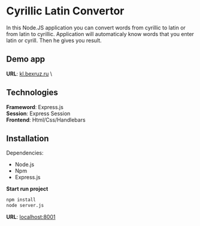 # Cyrillic Latin Convertor

In this Node.JS application you can convert words from cyrillic to latin or from latin to cyrillic. Application will automaticaly know words that you enter latin or cyrill. Then he gives you result.

## Demo app

**URL**: [kl.bexruz.ru](http://kl.bexruz.ru) \

## Technologies

**Frameword**: Express.js \
**Session**: Express Session \
**Frontend**: Html/Css/Handlebars

## Installation

Dependencies:
- Node.js
- Npm
- Express.js

**Start run project**

```bash
npm install
node server.js
```

**URL**: [localhost:8001](http://localhost:8001) 
